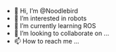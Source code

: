 - 👋 Hi, I’m @Noodlebird
- 👀 I’m interested in robots
- 🌱 I’m currently learning ROS
- 💞️ I’m looking to collaborate on ...
- 📫 How to reach me ...

<!---
Noodlebird/Noodlebird is a ✨ special ✨ repository because its `README.md` (this file) appears on your GitHub profile.
You can click the Preview link to take a look at your changes.
--->
